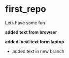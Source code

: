 # first_repo

Lets have some fun 

**added text from browser**

**added local text form laptop**

* added text in new branch 


